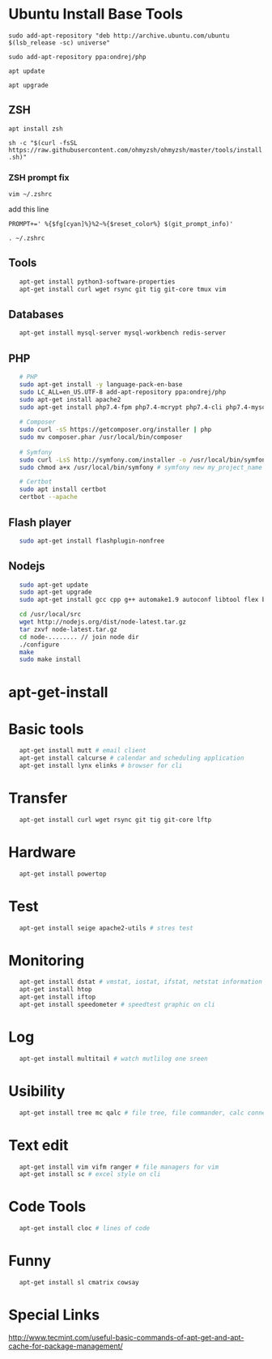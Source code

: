 # Ubuntu Install Base Tools

```sudo add-apt-repository "deb http://archive.ubuntu.com/ubuntu $(lsb_release -sc) universe"```

```sudo add-apt-repository ppa:ondrej/php```

```apt update```

```apt upgrade```

## ZSH 
```apt install zsh```

```sh -c "$(curl -fsSL https://raw.githubusercontent.com/ohmyzsh/ohmyzsh/master/tools/install.sh)"```

### ZSH prompt fix
```vim ~/.zshrc```

add this line 

```PROMPT+=' %{$fg[cyan]%}%2~%{$reset_color%} $(git_prompt_info)'```

```. ~/.zshrc```

## Tools
```bash
   apt-get install python3-software-properties
   apt-get install curl wget rsync git tig git-core tmux vim
````
## Databases
```bash
   apt-get install mysql-server mysql-workbench redis-server
```
## PHP 
```bash
   # PHP
   sudo apt-get install -y language-pack-en-base
   sudo LC_ALL=en_US.UTF-8 add-apt-repository ppa:ondrej/php
   sudo apt-get install apache2 
   sudo apt-get install php7.4-fpm php7.4-mcrypt php7.4-cli php7.4-mysql php7.4-curl php7.4-zip phpmyadmin
   
   # Composer
   sudo curl -sS https://getcomposer.org/installer | php
   sudo mv composer.phar /usr/local/bin/composer
   
   # Symfony
   sudo curl -LsS http://symfony.com/installer -o /usr/local/bin/symfony
   sudo chmod a+x /usr/local/bin/symfony # symfony new my_project_name

   # Certbot
   sudo apt install certbot
   certbot --apache

```
## Flash player 

```bash
   sudo apt-get install flashplugin-nonfree
```
## Nodejs
```bash
   sudo apt-get update
   sudo apt-get upgrade
   sudo apt-get install gcc cpp g++ automake1.9 autoconf libtool flex bison python-software-properties

   cd /usr/local/src
   wget http://nodejs.org/dist/node-latest.tar.gz
   tar zxvf node-latest.tar.gz
   cd node-........ // join node dir
   ./configure
   make
   sudo make install
```
# apt-get-install

# Basic tools
```bash
   apt-get install mutt # email client
   apt-get install calcurse # calendar and scheduling application
   apt-get install lynx elinks # browser for cli 
```
# Transfer
```bash
   apt-get install curl wget rsync git tig git-core lftp
```
# Hardware
```bash
   apt-get install powertop 
```
# Test
```bash
   apt-get install seige apache2-utils # stres test
```
# Monitoring
```bash
   apt-get install dstat # vmstat, iostat, ifstat, netstat information > http://dag.wiee.rs/home-made/dstat/
   apt-get install htop
   apt-get install iftop 
   apt-get install speedometer # speedtest graphic on cli
```
# Log
```bash
   apt-get install multitail # watch mutlilog one sreen
```
# Usibility
```bash
   apt-get install tree mc qalc # file tree, file commander, calc connected net
```
# Text edit
```bash
   apt-get install vim vifm ranger # file managers for vim
   apt-get install sc # excel style on cli
```
# Code Tools
```bash
   apt-get install cloc # lines of code
```
# Funny
```bash
   apt-get install sl cmatrix cowsay
```
# Special Links
http://www.tecmint.com/useful-basic-commands-of-apt-get-and-apt-cache-for-package-management/

